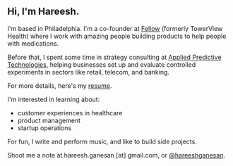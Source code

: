 ## Hi, I'm Hareesh. 

I'm based in Philadelphia. I'm a co-founder at [Fellow](https://myfellow.com) (formerly TowerView Health) where I work with amazing people building products to help people with medications.

Before that, I spent some time in strategy consulting at [Applied Predictive Technologies](https://www.predictivetechnologies.com/en), helping businesses set up and evaluate controlled experiments in sectors like retail, telecom, and banking.

For more details, here's my [resume](https://github.com/hareeshganesan/hareeshganesan.com/raw/master/assets/resume.pdf).

I'm interested in learning about:
- customer experiences in healthcare
- product management 
- startup operations

For fun, I write and perform music, and like to build side projects.

Shoot me a note at hareesh.ganesan [at] gmail.com, or [@hareeshganesan](https://www.twitter.com/hareeshganesan). 
